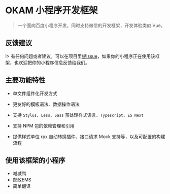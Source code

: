 # OKAM 小程序开发框架

> 一个面向百度小程序开发，同时支持微信的开发框架，开发体验类似 Vue。

## 反馈建议

!> 有任何问题或者建议，可以在项目里[提Issue](https://github.com/ecomfe/okam/issues/new)，如果你的小程序正在使用该框架，也欢迎把你的小程序信息反馈给我们。

## 主要功能特性

* 单文件组件化开发方式

* 更友好的模板语法、数据操作语法

* 支持 `Stylus`、`Less`、`Sass` 预处理样式语言、`Typescript`、`ES Next`

* 支持 NPM 包的依赖管理和引用

* 提供样式单位 rpx 自动转换插件、接口请求 Mock 支持等，以及可配置的构建流程

## 使用该框架的小程序

* 减减鸭
* 邮政EMS
* 简单翻译
